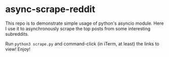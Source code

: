# async-scrape-reddit
This repo is to demonstrate simple usage of python's asyncio module. Here I use it to asynchronously scrape the top posts from some interesting subreddits.

Run `python3 scrape.py` and command-click (in iTerm, at least) the links to view! Enjoy! 
